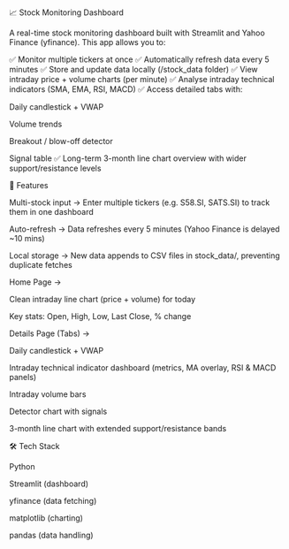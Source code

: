 📈 Stock Monitoring Dashboard

A real-time stock monitoring dashboard built with Streamlit and Yahoo Finance (yfinance).
This app allows you to:

✅ Monitor multiple tickers at once
✅ Automatically refresh data every 5 minutes
✅ Store and update data locally (/stock_data folder)
✅ View intraday price + volume charts (per minute)
✅ Analyse intraday technical indicators (SMA, EMA, RSI, MACD)
✅ Access detailed tabs with:

Daily candlestick + VWAP

Volume trends

Breakout / blow-off detector

Signal table
✅ Long-term 3-month line chart overview with wider support/resistance levels

🚀 Features

Multi-stock input → Enter multiple tickers (e.g. S58.SI, SATS.SI) to track them in one dashboard

Auto-refresh → Data refreshes every 5 minutes (Yahoo Finance is delayed ~10 mins)

Local storage → New data appends to CSV files in stock_data/, preventing duplicate fetches

Home Page →

Clean intraday line chart (price + volume) for today

Key stats: Open, High, Low, Last Close, % change

Details Page (Tabs) →

Daily candlestick + VWAP

Intraday technical indicator dashboard (metrics, MA overlay, RSI & MACD panels)

Intraday volume bars

Detector chart with signals

3-month line chart with extended support/resistance bands

🛠️ Tech Stack

Python

Streamlit (dashboard)

yfinance (data fetching)

matplotlib (charting)

pandas (data handling)
